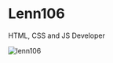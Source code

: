 
<h1 align="left">Lenn106</h1>
HTML, CSS and JS Developer

<p><img align="center" src="https://komarev.com/ghpvc/?username=lenn106&color=blue" alt="lenn106" /> </p>
